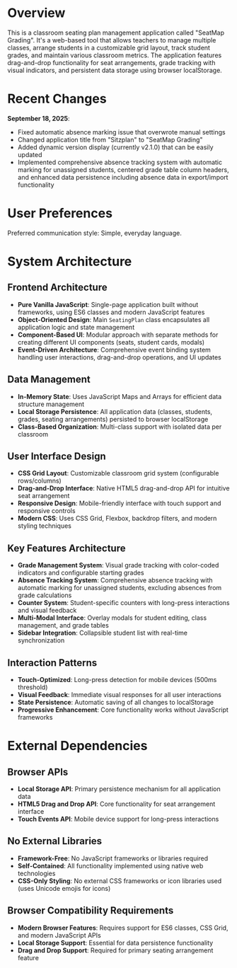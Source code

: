 # Overview

This is a classroom seating plan management application called "SeatMap Grading". It's a web-based tool that allows teachers to manage multiple classes, arrange students in a customizable grid layout, track student grades, and maintain various classroom metrics. The application features drag-and-drop functionality for seat arrangements, grade tracking with visual indicators, and persistent data storage using browser localStorage.

# Recent Changes

**September 18, 2025**: 
- Fixed automatic absence marking issue that overwrote manual settings
- Changed application title from "Sitzplan" to "SeatMap Grading" 
- Added dynamic version display (currently v2.1.0) that can be easily updated
- Implemented comprehensive absence tracking system with automatic marking for unassigned students, centered grade table column headers, and enhanced data persistence including absence data in export/import functionality

# User Preferences

Preferred communication style: Simple, everyday language.

# System Architecture

## Frontend Architecture
- **Pure Vanilla JavaScript**: Single-page application built without frameworks, using ES6 classes and modern JavaScript features
- **Object-Oriented Design**: Main `SeatingPlan` class encapsulates all application logic and state management
- **Component-Based UI**: Modular approach with separate methods for creating different UI components (seats, student cards, modals)
- **Event-Driven Architecture**: Comprehensive event binding system handling user interactions, drag-and-drop operations, and UI updates

## Data Management
- **In-Memory State**: Uses JavaScript Maps and Arrays for efficient data structure management
- **Local Storage Persistence**: All application data (classes, students, grades, seating arrangements) persisted to browser localStorage
- **Class-Based Organization**: Multi-class support with isolated data per classroom

## User Interface Design
- **CSS Grid Layout**: Customizable classroom grid system (configurable rows/columns)
- **Drag-and-Drop Interface**: Native HTML5 drag-and-drop API for intuitive seat arrangement
- **Responsive Design**: Mobile-friendly interface with touch support and responsive controls
- **Modern CSS**: Uses CSS Grid, Flexbox, backdrop filters, and modern styling techniques

## Key Features Architecture
- **Grade Management System**: Visual grade tracking with color-coded indicators and configurable starting grades
- **Absence Tracking System**: Comprehensive absence tracking with automatic marking for unassigned students, excluding absences from grade calculations
- **Counter System**: Student-specific counters with long-press interactions and visual feedback
- **Multi-Modal Interface**: Overlay modals for student editing, class management, and grade tables
- **Sidebar Integration**: Collapsible student list with real-time synchronization

## Interaction Patterns
- **Touch-Optimized**: Long-press detection for mobile devices (500ms threshold)
- **Visual Feedback**: Immediate visual responses for all user interactions
- **State Persistence**: Automatic saving of all changes to localStorage
- **Progressive Enhancement**: Core functionality works without JavaScript frameworks

# External Dependencies

## Browser APIs
- **Local Storage API**: Primary persistence mechanism for all application data
- **HTML5 Drag and Drop API**: Core functionality for seat arrangement interface
- **Touch Events API**: Mobile device support for long-press interactions

## No External Libraries
- **Framework-Free**: No JavaScript frameworks or libraries required
- **Self-Contained**: All functionality implemented using native web technologies
- **CSS-Only Styling**: No external CSS frameworks or icon libraries used (uses Unicode emojis for icons)

## Browser Compatibility Requirements
- **Modern Browser Features**: Requires support for ES6 classes, CSS Grid, and modern JavaScript APIs
- **Local Storage Support**: Essential for data persistence functionality
- **Drag and Drop Support**: Required for primary seating arrangement feature